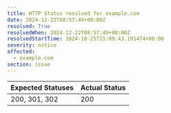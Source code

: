 ```yaml
---
title: HTTP Status resolved for example.com
date: 2024-12-22T08:57:49+00:00Z
resolved: True
resolvedWhen: 2024-12-22T08:57:49+00:00Z
resolvedStartTime: 2024-10-25T21:09:43.191474+00:00
severity: notice
affected:
  - example.com
section: issue
---
```


| Expected Statuses | Actual Status  |
|-------------------|----------------|
| 200, 301, 302 | 200 |
